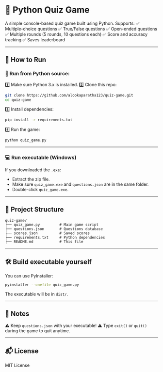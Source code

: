 # 📝 Python Quiz Game

A simple console-based quiz game built using Python. Supports:
✅ Multiple-choice questions
✅ True/False questions
✅ Open-ended questions
✅ Multiple rounds (5 rounds, 10 questions each)
✅ Score and accuracy tracking
✅ Saves leaderboard

---

## 🚀 How to Run

### 🐍 Run from Python source:

1️⃣ Make sure Python 3.x is installed.
2️⃣ Clone this repo:

```bash
git clone https://github.com/alookaparatha123/quiz-game.git
cd quiz-game
```

3️⃣ Install dependencies:

```bash
pip install -r requirements.txt
```

4️⃣ Run the game:

```bash
python quiz_game.py
```

---

### 💻 Run executable (Windows)

If you downloaded the `.exe`:

* Extract the zip file.
* Make sure `quiz_game.exe` and `questions.json` are in the same folder.
* Double-click `quiz_game.exe`.

---

## 📂 Project Structure

```
quiz-game/
├── quiz_game.py         # Main game script
├── questions.json       # Questions database
├── scores.json          # Saved scores
├── requirements.txt     # Python dependencies
├── README.md            # This file
```

---

## 🛠 Build executable yourself

You can use PyInstaller:

```bash
pyinstaller --onefile quiz_game.py
```

The executable will be in `dist/`.

---

## 📌 Notes

⚠ Keep `questions.json` with your executable!
⚠ Type `exit()` or `quit()` during the game to quit anytime.

---

## 📬 License

MIT License
